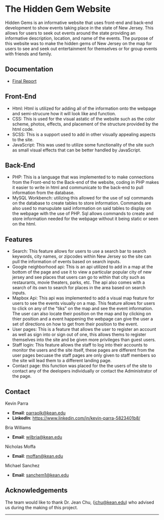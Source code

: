 # The Hidden Gem Website

Hidden Gems is an informative website that uses front-end and back-end development to show events taking place in the state of New Jersey.
This allows for users to seek out events around the state providing an informative description, location, and name of the events. The purpose of this website was to 
make the hidden gems of New Jersey on the map for users to see and seek out entertainment for themselves or for group events with friends and family. 

## Documentation
- [Final Report](web/assets/Final_Report.pdf)

## Front-End
- Html: Html is utilized for adding all of the information onto the webpage and semi-strucure how it will look like and function.
- CSS: This is used for the visual astatic of the website such as the color scheme, photos, effects, and placement of the structure provided by the html code.
- SCSS: This is a support used to add in other visually appealing aspects to the site.
- JavaScript: This was used to utilize some functionality of the site such as small visual effects that can be better handled by JavaScript. 

## Back-End
- PHP: This is a language that was implemented to to make connections from the Front-end to the Back-end of the website, coding in PHP makes it easier to write in html and communicate to the back-end to pull information from the database.
- MySQL Workbench: utilizing this allowed for the use of sql commands on the database to create tables to store information. Commands are also used to manupulate said information on said tables to display on the webpage with the use of PHP. Sql allows commands to create and store information needed for the webpage without it being static or seen on the html.

## Features
- Search: This feature allows for users to use a search bar to search keywords, city names, or zipcodes within New Jersey so the site can pull the information of events based on search inputs.
- Google neighborhood api: This is an api utilized to add in a map at the bottom of the page and use it to view a particular popular city of new jersey and see places that users can go to within that city such as restaurants, movie theaters, parks, etc. The api also comes with a search of its own to search for places in the area based on search inputs.
- Mapbox Api: This api was implemented to add a visual map feature for users to see the events visually on a map. This feature allows for users to click on any of the "tiks" on the map and see the event information. The user can also locate their position on the map and by clicking on thier position and a event happening the webpage can give the user a set of directions on how to get from their position to the event.
- User pages: This is a feature that allows the user to register an account as well as sign into or sign out of one, this allows thems to register themselves into the site and be given more privileges than guest users.
- Staff login: This feature allows the staff to log into their accounts to monitor the users and the site itself, these pages are different from the user pages becuase the staff pages are only given to staff members so the site will lead them to a different landing page.
- Contact page: this function was placed for the the users of the site to contact any of the deelopers individually or contact the Administrator of the page.

## Contact 
Kevin Parra
- **Email**: parraolk@kean.edu
- **LinkedIn**: https://www.linkedin.com/in/kevin-parra-5823401b8/

Bria Williams
- **Email**: wilbria@kean.edu

Nicholas Moffa
- **Email**: moffan@kean.edu

Michael Sanchez
- **Email**: sanchem1@kean.edu

## Acknowledgements
The team would like to thank Dr. Jean Chu, (jchu@kean.edu) who advised us during the making of this project.

---
